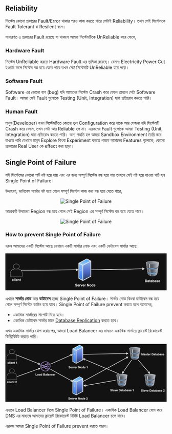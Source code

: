 ## Reliability

সিস্টেম কোনো প্রকারের Fault/Error থাকার পরও কাজ করতে পারে সেটাই Reliability। তখন সেই সিস্টেমকে Fault Tolerant বা Resilent বলে।

সাধারণত ৩ প্রকারের Fault রয়েছে যা থাকলে আমরা সিস্টেমটিকে UnReliable করে ফেলে,

### Hardware Fault

সিস্টেম UnReliable করতে Hardware Fault এর ভূমিকা রয়েছে। যেমনঃ Electricity Power Cut হওয়ার ফলে সিস্টেম বন্ধ হয়ে যেতে পারে তখন সেই সিস্টেমটি UnReliable হয়ে পড়ে।

### Software Fault

Software এর কোনো বাগ (bug) যদি আমাদের সিস্টেম Crash করে ফেলে তাহলে সেটা Software Fault। আমরা সেই Fault গুলোকে Testing (Unit, Integration) দ্বারা প্রতিরোধ করতে পারি।

### Human Fault

মানুষ(Developer) যখন সিস্টেমটিতে কোনো ভুল Configuration করে থাকে আর সেজন্য যদি সিস্টেমটি Crash করে ফেলে, তখন সেটা আর Reliable হল না। এরকমের Fault গুলোকে আমরা Testing (Unit, Integration) দ্বারা প্রতিরোধ করতে পারি। অন্য পদ্ধতি হল আমরা Sandbox Environment তৈরি করে রাখতে পারি যেখানে মানুষ Explore কিংবা Experiment করতে পারবে আমাদের Features গুলোকে, কোনো প্রাকারের Real User কে effect করা ছাড়া।

## Single Point of Failure

যদি সিস্টেমের কোনো পার্ট নষ্ট হয়ে যায় এবং এর জন্য সম্পূর্ণ সিস্টেম বন্ধ হয়ে যায় তাহলে সেই নষ্ট হয়ে যাওয়া পার্ট হল Single Point of Failure।

উদাহরণ, ডাটাবেস সার্ভার নষ্ট হয়ে গেলে সম্পূর্ণ সিস্টেম কাজ করা বন্ধ হয়ে যেতে পারে,

<p align="center">
  <img src="./images/spof.png" alt="Single Point of Failure">
</p>

আরেকটি উদাহরণ Region বন্ধ হয়ে গেলে সেই Region এর সম্পূর্ণ সিস্টেম বন্ধ হয়ে যেতে পারে।

<p align="center">
  <img src="./images/spof-2.png" alt="Single Point of Failure">
</p>

### How to prevent Single Point of Failure

ধরুন আমাদের একটি সিস্টেম আছে যেখানে একটি সার্ভার নোড এবং একটি ডেটাবেস সার্ভার আছে।

<p align="center">
  <img src="./images/spof-3.png" alt="Single Point of Failure">
</p>

এখানে **সার্ভার নোড** আর **ডাটাবেস** হচ্ছে Single Point of Failure। সার্ভার নোড কিংবা ডাটাবেস বন্ধ হয়ে গেলে সম্পূর্ণ সিস্টেম ডাউন হয়ে যাবে। Single Point of Failure prevent করতে হলে আমাদের,

- একাধিক সার্ভারের সাপোর্ট দিতে হবে।
- একাধিক ডেটাবেস সার্ভার মানে <a href="../db_replication/README.md" target="_blank">Database Replication</a> করতে হবে।

এখন একাধিক সার্ভার যোগ করার পর, আমরা Load Balancer এর মাধ্যমে একাধিক সার্ভারে ক্লায়েন্ট রিকোয়েস্ট ডিস্ট্রিবিউট করতে পারি।

<p align="center">
  <img src="./images/spof-4.png" alt="Single Point of Failure">
</p>

এখানে Load Balancer নিজে Single Point of Failure। একাধিক Load Balancer যোগ করে DNS এর মাধ্যমে আমাদের ক্লায়েন্ট রিকোয়েস্ট নির্দিষ্ট Load Balancer চলে যাবে।

এরকম আমরা Single Point of Failure prevent করতে পারব।
